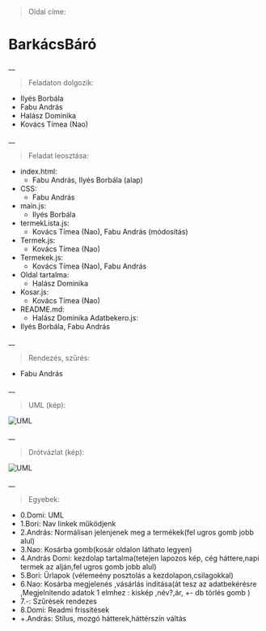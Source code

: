 > Oldal címe:
# BarkácsBáró

__

> Feladaton dolgozik:
- Ilyés Borbála
- Fabu András
- Halász Dominika
- Kovács Tímea (Nao)

__

> Feladat leosztása:
- index.html:
  - Fabu András, Ilyés Borbála (alap)
- CSS:
  - Fabu András
- main.js:
  - Ilyés Borbála
- termekLista.js:
  - Kovács Tímea (Nao), Fabu András (módosítás)
- Termek.js:
  - Kovács Tímea (Nao)
- Termekek.js:
  - Kovács Tímea (Nao), Fabu András
- Oldal tartalma:
  - Halász Dominika
- Kosar.js:
  - Kovács Tímea (Nao)
- README.md:
  - Halász Dominika
Adatbekero.js:
- Ilyés Borbála, Fabu András

__

> Rendezés, szűrés:
  - Fabu András

__

> UML (kép):
 
![UML](leiras/UML.png)

__

> Drótvázlat (kép):

![UML](leiras/drotVazlat.png)

__

> Egyebek:
- 0.Domi: UML
- 1.Bori: Nav linkek működjenk
- 2.András: Normálisan jelenjenek meg a termékek(fel ugros gomb jobb alul)
- 3.Nao: Kosárba gomb(kosár oldalon láthato legyen)
- 4.András Domi: kezdolap tartalma(tetejen lapozos kép, cég háttere,napi termek az alján,fel ugros gomb jobb alul)
 - 5.Bori: Űrlapok (vélemeény posztolás a kezdolapon,csilagokkal)
- 6.Nao: Kosárba megjelenés ,vásárlás inditása(át tesz az adatbekérésre ,Megjelnitendo adatok 1 elmhez : kiskép ,név?,ár, +- db törlés gomb )
- 7.-: Szűrések rendezes
- 8.Domi: Readmi frissítések
- +.András: Stílus, mozgó hátterek,háttérszín váltás
